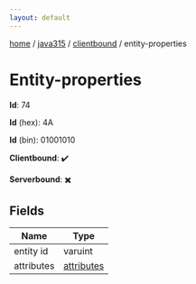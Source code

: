 ```yaml
---
layout: default
---
```


[home](/)  /  [java315](/protocol/java315)  /  [clientbound](/protocol/java315/clientbound)  /  entity-properties

# Entity-properties

**Id**: 74

**Id** (hex): 4A

**Id** (bin): 01001010

**Clientbound**: ✔️

**Serverbound**: ✖️

## Fields

Name | Type
---|---
entity id | varuint
attributes | [attributes](/protocol/java315/arrays)

